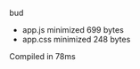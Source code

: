 bud

 - app.js       minimized       699 bytes
 - app.css       minimized       248 bytes

Compiled in 78ms